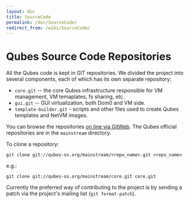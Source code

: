 ```yaml
---
layout: doc
title: SourceCode
permalink: /doc/SourceCode/
redirect_from: /wiki/SourceCode/
---
```


Qubes Source Code Repositories
==============================

All the Qubes code is kept in GIT repositories. We divided the project into several components, each of which has its own separate repository:

-   `core.git` -- the core Qubes infrastructure responsible for VM management, VM temaplates, fs sharing, etc.
-   `gui.git` -- GUI virtualization, both Dom0 and VM side.
-   `template-builder.git` - scripts and other files used to create Qubes templates and NetVM images.

You can browse the repositories [on line via GitWeb](http://gitweb.qubes-os.org/gitweb/). The Qubes official repositories are in the `mainstream` directory.

To clone a repository:

```
git clone git://qubes-os.org/mainstream/<repo_name>.git <repo_name>
```

e.g.:

```
git clone git://qubes-os.org/mainstream/core.git core.git
```

Currently the preferred way of contributing to the project is by sending a patch via the project's mailing list (`git format-patch`).
